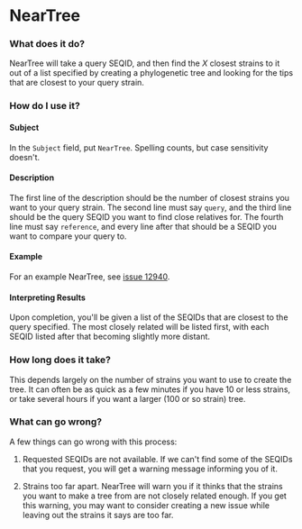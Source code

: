 # NearTree

### What does it do?

NearTree will take a query SEQID, and then find the _X_ closest strains to it out of a list specified by creating a
phylogenetic tree and looking for the tips that are closest to your query strain.

### How do I use it?

#### Subject

In the `Subject` field, put `NearTree`. Spelling counts, but case sensitivity doesn't.

#### Description

The first line of the description should be the number of closest strains you want to your query strain.
The second line must say `query`, and the third line should be the query SEQID you want to find close relatives for.
The fourth line must say `reference`, and every line after that should be a SEQID you want to compare your query to.

#### Example

For an example NearTree, see [issue 12940](https://redmine.biodiversity.agr.gc.ca/issues/12940).

#### Interpreting Results

Upon completion, you'll be given a list of the SEQIDs that are closest to the query specified. The most closely related
will be listed first, with each SEQID listed after that becoming slightly more distant.

### How long does it take?

This depends largely on the number of strains you want to use to create the tree. It can often be as quick as a few minutes
if you have 10 or less strains, or take several hours if you want a larger (100 or so strain) tree.

### What can go wrong?

A few things can go wrong with this process:

1) Requested SEQIDs are not available. If we can't find some of the SEQIDs that you request, you will get a warning
message informing you of it.

2) Strains too far apart. NearTree will warn you if it thinks that the strains you want to make a tree from are
not closely related enough. If you get this warning, you may want to consider creating a new issue while leaving out
the strains it says are too far.
